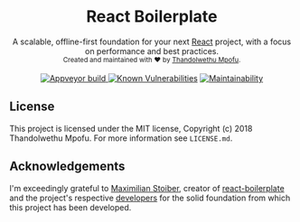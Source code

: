 <div align="center">
  <h1>React Boilerplate</h1>
  A scalable, offline-first foundation for your next <a href="https://reactjs.org/">React</a> project, with a focus on performance and best practices.
</div>
<div align="center">
  <sub>Created and maintained with ❤️ by <a href="https://twitter.com/elandamor">Thandolwethu Mpofu</a>.</sub>
</div>
<br />
<div align="center">
  <a href="https://ci.appveyor.com/project/elandamor/react-boilerplate">
    <img src="https://ci.appveyor.com/api/projects/status/4ookmmq40hhjiejb?svg=true" alt="Appveyor build" />
  </a>
  <a href="https://snyk.io/test/github/elandamor/react-boilerplate?targetFile=package.json"><img src="https://snyk.io/test/github/elandamor/react-boilerplate/badge.svg?targetFile=package.json" alt="Known Vulnerabilities" data-canonical-src="https://snyk.io/test/github/elandamor/react-boilerplate?targetFile=package.json" style="max-width:100%;"></a>
  <a href="https://codeclimate.com/github/elandamor/react-boilerplate/maintainability"><img src="https://api.codeclimate.com/v1/badges/b0469536c559dd1b3b65/maintainability" alt="Maintainability"/></a>
</div>

## License
This project is licensed under the MIT license, Copyright (c) 2018 Thandolwethu Mpofu. For more information see `LICENSE.md`.

## Acknowledgements
I'm exceedingly grateful to [Maximilian
Stoiber](https://github.com/mxstbr), creator of [react-boilerplate](https://github.com/react-boilerplate/react-boilerplate) and the project's respective [developers](https://github.com/orgs/react-boilerplate/teams/core) for the solid foundation from which this project has been developed.
